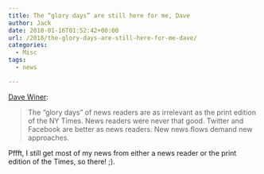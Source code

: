 ```yaml
---
title: The “glory days” are still here for me, Dave
author: Jack
date: 2018-01-16T01:52:42+00:00
url: /2018/the-glory-days-are-still-here-for-me-dave/
categories:
  - Misc
tags:
  - news

---
```

[Dave Winer][1]:

> The &#8220;glory days&#8221; of news readers are as irrelevant as the print edition of the NY Times. News readers were never that good. Twitter and Facebook are better as news readers. New news flows demand new approaches. 

Pffft, I still get most of my news from either a news reader or the print edition of the Times, so there! ;).

 [1]: http://scripting.com/2018/01/15.html#a162951